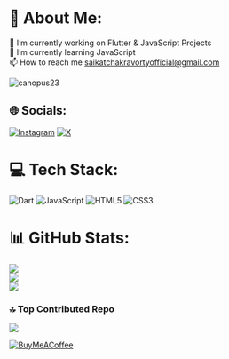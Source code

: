 # 💫 About Me:
🔭 I’m currently working on Flutter & JavaScript Projects<br>🌱 I’m currently learning JavaScript<br>📫 How to reach me saikatchakravortyofficial@gmail.com

<p align="left"> <img src="https://komarev.com/ghpvc/?username=canopus23&label=Profile%20views&color=0e75b6&style=flat" alt="canopus23" /> </p>

## 🌐 Socials:
[![Instagram](https://img.shields.io/badge/Instagram-%23E4405F.svg?logo=Instagram&logoColor=white)](https://www.instagram.com/saaiiikat) [![X](https://img.shields.io/badge/X-black.svg?logo=X&logoColor=white)](https://x.com/https://twitter.com/saaiiikat) 

# 💻 Tech Stack:
![Dart](https://img.shields.io/badge/dart-%230175C2.svg?style=flat&logo=dart&logoColor=white) ![JavaScript](https://img.shields.io/badge/javascript-%23323330.svg?style=flat&logo=javascript&logoColor=%23F7DF1E) ![HTML5](https://img.shields.io/badge/html5-%23E34F26.svg?style=flat&logo=html5&logoColor=white) ![CSS3](https://img.shields.io/badge/css3-%231572B6.svg?style=flat&logo=css3&logoColor=white)
# 📊 GitHub Stats:
![](https://github-readme-stats.vercel.app/api?username=Canopus23&theme=algolia&hide_border=false&include_all_commits=true&count_private=true)<br/>
![](https://github-readme-streak-stats.herokuapp.com/?user=Canopus23&theme=algolia&hide_border=false)<br/>
![](https://github-readme-stats.vercel.app/api/top-langs/?username=Canopus23&theme=algolia&hide_border=false&include_all_commits=true&count_private=true&layout=compact)

### 🔝 Top Contributed Repo
![](https://github-contributor-stats.vercel.app/api?username=Canopus23&limit=5&theme=algolia&combine_all_yearly_contributions=true)
 
  [![BuyMeACoffee](https://img.shields.io/badge/Buy%20Me%20a%20Coffee-ffdd00?style=for-the-badge&logo=buy-me-a-coffee&logoColor=black)](https://buymeacoffee.com/https://buymeacoffee.com/saikat_canopus) 

  
<!-- Proudly created with GPRM ( https://gprm.itsvg.in ) -->
